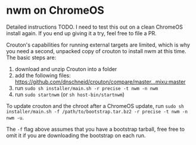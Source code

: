 # nwm on ChromeOS

Detailed instructions TODO. I need to test this out on a clean ChromeOS install again. If you end up giving it a try, feel free to file a PR.

Crouton's capabilities for running external targets are limited, which is why you need a second, unpacked copy of crouton to install nwm at this time. The basic steps are:

1. download and unzip Crouton into a folder
2. add the following files: https://github.com/dnschneid/crouton/compare/master...mixu:master
3. run `sudo sh installer/main.sh -r precise -t nwm -n nwm`
4. run `sudo startnwm` (or `sh host-bin/startnwm`)

To update crouton and the chroot after a ChromeOS update, run `sudo sh installer/main.sh -f /path/to/bootstrap.tar.bz2 -r precise -t nwm -n nwm -u`.

The `-f` flag above assumes that you have a bootstrap tarball, free free to omit it if you are downloading the bootstrap on each run.

